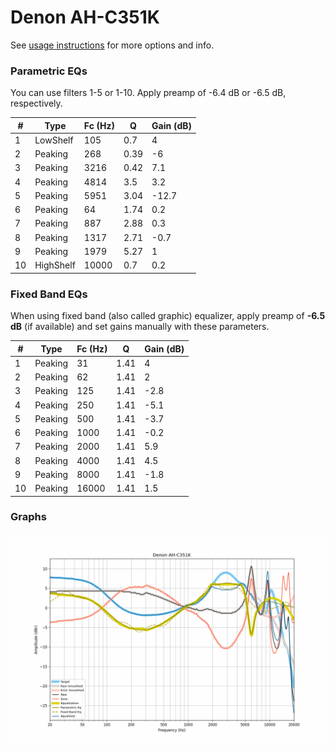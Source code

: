 # Denon AH-C351K
See [usage instructions](https://github.com/jaakkopasanen/AutoEq#usage) for more options and info.

### Parametric EQs
You can use filters 1-5 or 1-10. Apply preamp of -6.4 dB or -6.5 dB, respectively.

|   # | Type      |   Fc (Hz) |    Q |   Gain (dB) |
|-----|-----------|-----------|------|-------------|
|   1 | LowShelf  |       105 | 0.7  |         4   |
|   2 | Peaking   |       268 | 0.39 |        -6   |
|   3 | Peaking   |      3216 | 0.42 |         7.1 |
|   4 | Peaking   |      4814 | 3.5  |         3.2 |
|   5 | Peaking   |      5951 | 3.04 |       -12.7 |
|   6 | Peaking   |        64 | 1.74 |         0.2 |
|   7 | Peaking   |       887 | 2.88 |         0.3 |
|   8 | Peaking   |      1317 | 2.71 |        -0.7 |
|   9 | Peaking   |      1979 | 5.27 |         1   |
|  10 | HighShelf |     10000 | 0.7  |         0.2 |

### Fixed Band EQs
When using fixed band (also called graphic) equalizer, apply preamp of **-6.5 dB** (if available) and set gains manually with these parameters.

|   # | Type    |   Fc (Hz) |    Q |   Gain (dB) |
|-----|---------|-----------|------|-------------|
|   1 | Peaking |        31 | 1.41 |         4   |
|   2 | Peaking |        62 | 1.41 |         2   |
|   3 | Peaking |       125 | 1.41 |        -2.8 |
|   4 | Peaking |       250 | 1.41 |        -5.1 |
|   5 | Peaking |       500 | 1.41 |        -3.7 |
|   6 | Peaking |      1000 | 1.41 |        -0.2 |
|   7 | Peaking |      2000 | 1.41 |         5.9 |
|   8 | Peaking |      4000 | 1.41 |         4.5 |
|   9 | Peaking |      8000 | 1.41 |        -1.8 |
|  10 | Peaking |     16000 | 1.41 |         1.5 |

### Graphs
![](./Denon%20AH-C351K.png)
